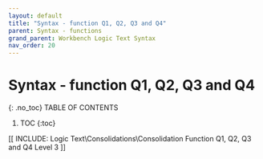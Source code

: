 ```yaml
---
layout: default
title: "Syntax - function Q1, Q2, Q3 and Q4"
parent: Syntax - functions
grand_parent: Workbench Logic Text Syntax
nav_order: 20
---
```

# Syntax - function Q1, Q2, Q3 and Q4
{: .no_toc}
TABLE OF CONTENTS 
1. TOC
{:toc}  

 [[ INCLUDE: Logic Text\Consolidations\Consolidation Function Q1, Q2, Q3 and Q4 Level 3 ]]
